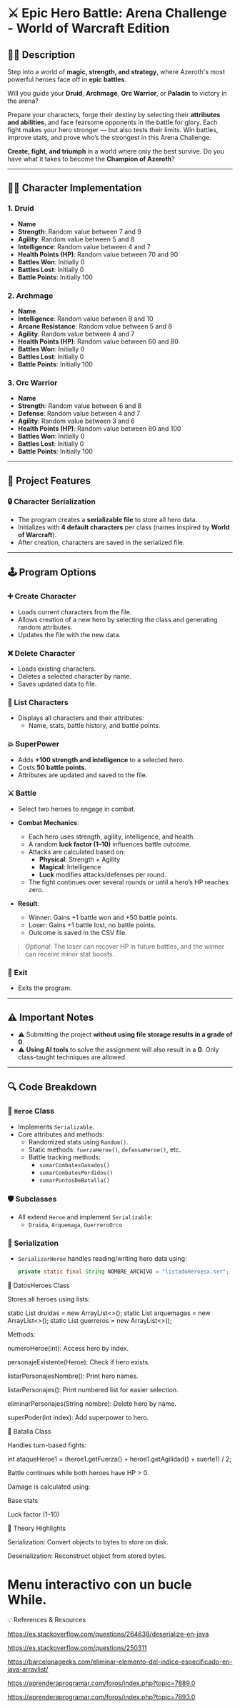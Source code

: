# ⚔️ Epic Hero Battle: Arena Challenge - World of Warcraft Edition

## 🧙‍♂️ Description
Step into a world of **magic, strength, and strategy**, where Azeroth's most powerful heroes face off in **epic battles**.

Will you guide your **Druid**, **Archmage**, **Orc Warrior**, or **Paladin** to victory in the arena?

Prepare your characters, forge their destiny by selecting their **attributes and abilities**, and face fearsome opponents in the battle for glory. Each fight makes your hero stronger — but also tests their limits. Win battles, improve stats, and prove who’s the strongest in this Arena Challenge.

**Create, fight, and triumph** in a world where only the best survive. Do you have what it takes to become the **Champion of Azeroth**?

---

## 🧝‍♀️ Character Implementation

### 1. **Druid**
- **Name**
- **Strength**: Random value between 7 and 9
- **Agility**: Random value between 5 and 8
- **Intelligence**: Random value between 4 and 7
- **Health Points (HP)**: Random value between 70 and 90
- **Battles Won**: Initially 0
- **Battles Lost**: Initially 0
- **Battle Points**: Initially 100

### 2. **Archmage**
- **Name**
- **Intelligence**: Random value between 8 and 10
- **Arcane Resistance**: Random value between 5 and 8
- **Agility**: Random value between 4 and 7
- **Health Points (HP)**: Random value between 60 and 80
- **Battles Won**: Initially 0
- **Battles Lost**: Initially 0
- **Battle Points**: Initially 100

### 3. **Orc Warrior**
- **Name**
- **Strength**: Random value between 6 and 8
- **Defense**: Random value between 4 and 7
- **Agility**: Random value between 3 and 6
- **Health Points (HP)**: Random value between 80 and 100
- **Battles Won**: Initially 0
- **Battles Lost**: Initially 0
- **Battle Points**: Initially 100

---

## 🧾 Project Features

### 🔒 Character Serialization
- The program creates a **serializable file** to store all hero data.
- Initializes with **4 default characters** per class (names inspired by **World of Warcraft**).
- After creation, characters are saved in the serialized file.

---

## 🕹️ Program Options

### ➕ Create Character
- Loads current characters from the file.
- Allows creation of a new hero by selecting the class and generating random attributes.
- Updates the file with the new data.

### ❌ Delete Character
- Loads existing characters.
- Deletes a selected character by name.
- Saves updated data to file.

### 📜 List Characters
- Displays all characters and their attributes:
  - Name, stats, battle history, and battle points.

### 💥 SuperPower
- Adds **+100 strength and intelligence** to a selected hero.
- Costs **50 battle points**.
- Attributes are updated and saved to the file.

### ⚔️ Battle
- Select two heroes to engage in combat.
- **Combat Mechanics**:
  - Each hero uses strength, agility, intelligence, and health.
  - A random **luck factor (1–10)** influences battle outcome.
  - Attacks are calculated based on:
    - **Physical**: Strength + Agility
    - **Magical**: Intelligence
    - **Luck** modifies attacks/defenses per round.
  - The fight continues over several rounds or until a hero’s HP reaches zero.

- **Result**:
  - Winner: Gains +1 battle won and +50 battle points.
  - Loser: Gains +1 battle lost, no battle points.
  - Outcome is saved in the CSV file.

> _Optional_: The loser can recover HP in future battles, and the winner can receive minor stat boosts.

### 🚪 Exit
- Exits the program.

---

## ⚠️ Important Notes

- ⚠️ Submitting the project **without using file storage results in a grade of 0**.
- ⚠️ **Using AI tools** to solve the assignment will also result in a **0**. Only class-taught techniques are allowed.

---

## 🔍 Code Breakdown

### 🧬 `Heroe` Class
- Implements `Serializable`.
- Core attributes and methods:
  - Randomized stats using `Random()`.
  - Static methods: `fuerzaHeroe()`, `defensaHeroe()`, etc.
  - Battle tracking methods:  
    - `sumarCombatesGanados()`  
    - `sumarCombatesPerdidos()`  
    - `sumarPuntosDeBatalla()`

### 🛡️ Subclasses
- All extend `Heroe` and implement `Serializable`:
  - `Druida`, `Arquemaga`, `GuerreroOrco`

### 💾 Serialization
- `SerializarHeroe` handles reading/writing hero data using:
  ```java
  private static final String NOMBRE_ARCHIVO = "listadoHeroesx.ser";

📂 DatosHeroes Class

Stores all heroes using lists:

static List<Druida> druidas = new ArrayList<>();
static List<Arquemaga> arquemagas = new ArrayList<>();
static List<GuerreroOrco> guerreros = new ArrayList<>();

Methods:

numeroHeroe(int): Access hero by index.

personajeExistente(Heroe): Check if hero exists.

listarPersonajesNombre(): Print hero names.

listarPersonajes(): Print numbered list for easier selection.

eliminarPersonajes(String nombre): Delete hero by name.

superPoder(int index): Add superpower to hero.

🥊 Batalla Class

Handles turn-based fights:

int ataqueHeroe1 = (heroe1.getFuerza() + heroe1.getAgilidad() + suerte1) / 2;

Battle continues while both heroes have HP > 0.

Damage is calculated using:

Base stats

Luck factor (1–10)

🧠 Theory Highlights

Serialization: Convert objects to bytes to store on disk.

Deserialization: Reconstruct object from stored bytes.
# Menu interactivo  con un bucle While.


💡 References & Resources

https://es.stackoverflow.com/questions/264638/deserialize-en-java

https://es.stackoverflow.com/questions/250311

https://barcelonageeks.com/eliminar-elemento-del-indice-especificado-en-java-arraylist/

https://aprenderaprogramar.com/foros/index.php?topic=7889.0

https://aprenderaprogramar.com/foros/index.php?topic=7893.0

